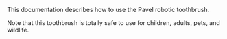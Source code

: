 This documentation describes how to use the Pavel robotic
toothbrush.

Note that this toothbrush is totally safe to use for children, adults, pets, and wildlife.
